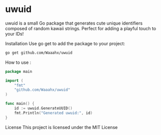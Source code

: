# uwuid
uwuid is a small Go package that generates cute unique identifiers composed of random kawaii strings. Perfect for adding a playful touch to your IDs!

Installation
Use go get to add the package to your project:
```bash
go get github.com/Waaahx/uwuid
```

How to use : 
```go
package main

import (
    "fmt"
    "github.com/Waaahx/uwuid"
)

func main() {
    id := uwuid.GenerateUUID()
    fmt.Println("Generated uwuid:", id)
}
```

License
This project is licensed under the MIT License
